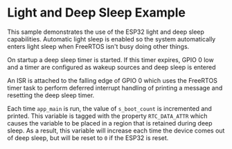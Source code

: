 # Light and Deep Sleep Example

This sample demonstrates the use of the ESP32 light and deep sleep capabilities.
Automatic light sleep is enabled so the system automatically enters light sleep
when FreeRTOS isn't busy doing other things.

On startup a deep sleep timer is started. If this timer expires, GPIO 0 low and
a timer are configured as wakeup sources and deep sleep is entered

An ISR is attached to the falling edge of GPIO 0 which uses the FreeRTOS timer
task to perform deferred interrupt handling of printing a message and resetting
the deep sleep timer.

Each time `app_main` is run, the value of `s_boot_count` is incremented and
printed. This variable is tagged with the property `RTC_DATA_ATTR` which causes
the variable to be placed in a region that is retained during deep sleep. As a
result, this variable will increase each time the device comes out of deep
sleep, but will be reset to `0` if the ESP32 is reset.
